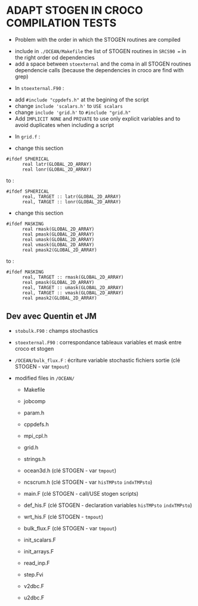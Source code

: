 # ADAPT STOGEN IN CROCO COMPILATION TESTS

* Problem with the order in which the STOGEN routines are compiled 
- include in `./OCEAN/Makefile` the list of STOGEN routines in `SRCS90 =` in the right order od dependencies
- add a space between `stoexternal` and the coma in all STOGEN routines dependencie calls (because the dependencies in croco are find with grep)

* In `stoexternal.F90` :
- add `#include "cppdefs.h"` at the begining of the script
- change `include 'scalars.h'` to `USE scalars`
- change `include 'grid.h'` to `#include "grid.h"`
- Add `IMPLICIT NONE` and `PRIVATE` to use only explicit variables and to avoid duplicates when including a script 

* In `grid.f` :
- change this section 
```
#ifdef SPHERICAL
      real latr(GLOBAL_2D_ARRAY)
      real lonr(GLOBAL_2D_ARRAY)
```
to :
```
#ifdef SPHERICAL
      real, TARGET :: latr(GLOBAL_2D_ARRAY)
      real, TARGET :: lonr(GLOBAL_2D_ARRAY)
```
- change this section 
```
#ifdef MASKING
      real rmask(GLOBAL_2D_ARRAY)
      real pmask(GLOBAL_2D_ARRAY)
      real umask(GLOBAL_2D_ARRAY)
      real vmask(GLOBAL_2D_ARRAY)
      real pmask2(GLOBAL_2D_ARRAY)
```
to :
```
#ifdef MASKING
      real, TARGET :: rmask(GLOBAL_2D_ARRAY)
      real pmask(GLOBAL_2D_ARRAY)
      real, TARGET :: umask(GLOBAL_2D_ARRAY)
      real, TARGET :: vmask(GLOBAL_2D_ARRAY)
      real pmask2(GLOBAL_2D_ARRAY)
```

## Dev avec Quentin et JM

* `stobulk.F90` : champs stochastics
* `stoexternal.F90` : correspondance tableaux variables et mask entre croco et stogen
* `/OCEAN/bulk_flux.F` : écriture variable stochastic fichiers sortie (clé STOGEN - var `tmpout`)

* modified files in `/OCEAN/`
  - Makefile
  - jobcomp
  - param.h
  - cppdefs.h
  
  - mpi_cpl.h
  - grid.h
  - strings.h
  - ocean3d.h (clé STOGEN - var `tmpout`)
  - ncscrum.h (clé STOGEN - var `hisTMPsto` `indxTMPsto`)
    
  - main.F (clé STOGEN - call/USE stogen scripts)
  - def_his.F (clé STOGEN - declaration variables `hisTMPsto` `indxTMPsto`)
  - wrt_his.F (clé STOGEN - `tmpout`)
  - bulk_flux.F (clé STOGEN - var `tmpout`)
  - init_scalars.F 
  - init_arrays.F
  - read_inp.F
  - step.Fvi 
  - v2dbc.F
  - u2dbc.F
